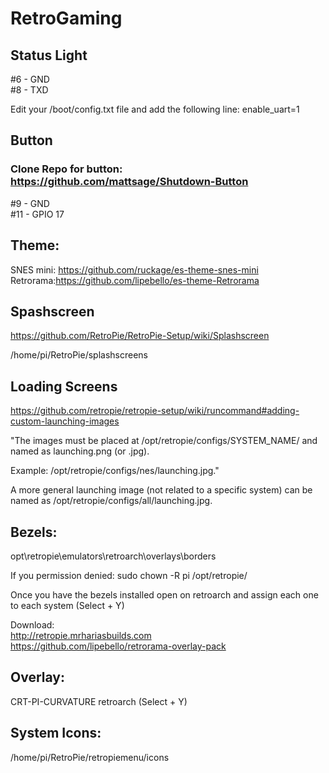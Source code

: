# RetroGaming



## Status Light  
#6 - GND  
#8 - TXD

Edit your /boot/config.txt file and add the following line:
enable_uart=1

## Button  
### Clone Repo for button: https://github.com/mattsage/Shutdown-Button  
#9 - GND  
#11 - GPIO 17  


## Theme:  
SNES mini: https://github.com/ruckage/es-theme-snes-mini  
Retrorama:https://github.com/lipebello/es-theme-Retrorama  

## Spashscreen  
https://github.com/RetroPie/RetroPie-Setup/wiki/Splashscreen  

/home/pi/RetroPie/splashscreens  
  
## Loading Screens  
https://github.com/retropie/retropie-setup/wiki/runcommand#adding-custom-launching-images  

"The images must be placed at /opt/retropie/configs/SYSTEM_NAME/ and named as launching.png (or .jpg).  

Example: /opt/retropie/configs/nes/launching.jpg."  

A more general launching image (not related to a specific system) can be named as /opt/retropie/configs/all/launching.jpg.  

## Bezels:  
opt\retropie\emulators\retroarch\overlays\borders  

If you permission denied: sudo chown -R pi /opt/retropie/  

Once you have the bezels installed open on retroarch and assign each one to each system (Select + Y)  

Download:  
http://retropie.mrhariasbuilds.com  
https://github.com/lipebello/retrorama-overlay-pack  

## Overlay:  
CRT-PI-CURVATURE
retroarch  (Select + Y)  

## System Icons:  
/home/pi/RetroPie/retropiemenu/icons  
